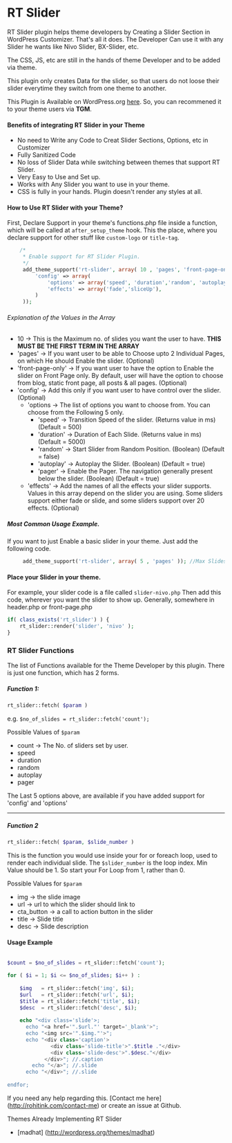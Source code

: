 # RT Slider

RT Slider plugin helps theme developers by Creating a Slider Section in WordPress Customizer. That's all it does.
The Developer Can use it with any Slider he wants like Nivo Slider, BX-Slider, etc. 

The CSS, JS, etc are still in the hands of theme Developer and to be added via theme. 

This plugin only creates Data for the slider, so that users do not loose their slider everytime they switch from one theme to another.

This Plugin is Available on WordPress.org [here](https://wordpress.org/plugins/rt-slider). So, you can recommened it to your theme users via __TGM__.

#### Benefits of integrating RT Slider in your Theme

* No need to Write any Code to Creat Slider Sections, Options, etc in Customizer
* Fully Sanitized Code
* No loss of Slider Data while switching between themes that support RT Slider.
* Very Easy to Use and Set up.
* Works with Any Slider you want to use in your theme.
* CSS is fully in your hands. Plugin doesn't render any styles at all.


#### How to Use RT Slider with your Theme?

First, Declare Support in your theme's functions.php file inside a function, which will be called at `after_setup_theme` hook. This the place, where you declare support for other stuff like `custom-logo` or `title-tag`.

```php
  	/*
	 * Enable support for RT Slider Plugin.
	 */
	 add_theme_support('rt-slider', array( 10 , 'pages', 'front-page-only', 
		 'config' => array(
			 'options' => array('speed', 'duration','random', 'autoplay','pager'),
			 'effects' => array('fade','sliceUp'),
		 )
	 ));
```
	 
###### Explanation of the Values in the Array

* 10 -> This is the Maximum no. of slides you want the user to have. **THIS MUST BE THE FIRST TERM IN THE ARRAY**
* 'pages' -> If you want user to be able to Choose upto 2 Individual Pages, on which He should Enable the slider. (Optional)
* 'front-page-only' -> If you want user to have the option to Enable the slider on Front Page only. By default, user will have the option to choose from blog, static front page, all posts & all pages. (Optional)
* 'config' -> Add this only if you want user to have control over the slider. (Optional)
  * 'options -> The list of options you want to choose from. You can choose from the Following 5 only.
    * 'speed' -> Transition Speed of the slider. (Returns value in ms) (Default = 500)
    * 'duration' -> Duration of Each Slide. (Returns value in ms) (Default = 5000)
    * 'random' -> Start Slider from Random Position. (Boolean) (Default = false)
    * 'autoplay' -> Autoplay the Slider. (Boolean) (Default = true)
    * 'pager' -> Enable the Pager. The navigation generally present below the slider. (Boolean) (Default = true)
  * 'effects' -> Add the names of all the effects your slider supports. Values in this array depend on the slider you are using. Some sliders support either fade or slide, and some sliders support over 20 effects. (Optional)

##### Most Common Usage Example.

If you want to just Enable a basic slider in your theme. Just add the following code.

```php
	 add_theme_support('rt-slider', array( 5 , 'pages' )); //Max Slides = 5, Options to Choose pages = enabled.
```

#### Place your Slider in your theme.

For example, your slider code is a file called `slider-nivo.php`
Then add this code, wherever you want the slider to show up. Generally, somewhere in header.php or front-page.php

```php
if( class_exists('rt_slider') ) {
	rt_slider::render('slider', 'nivo' ); 
}
```		
  
### RT Slider Functions

The list of Functions available for the Theme Developer by this plugin. 
There is just one function, which has 2 forms.

##### Function 1: 
```php
rt_slider::fetch( $param )
```
e.g. `$no_of_slides = rt_slider::fetch('count');`

Possible Values of `$param`

* count -> The No. of sliders set by user.
* speed
* duration
* random
* autoplay
* pager

The Last 5 options above, are available if you have added support for 'config' and 'options'

--------

##### Function 2
```php
rt_slider::fetch( $param, $slide_number )
```
This is the function you would use inside your for or foreach loop, used to render each individual slide.
The `$slider_number` is the loop index. Min Value should be 1. So start your For Loop from 1, rather than 0.

Possible Values for `$param`

* img -> the slide image
* url -> url to which the slider should link to
* cta_button -> a call to action button in the slider
* title -> Slide title
* desc -> Slide description

#### Usage Example

```php

$count = $no_of_slides = rt_slider::fetch('count');

for ( $i = 1; $i <= $no_of_slides; $i++ ) :
    
    $img   = rt_slider::fetch('img', $i);
    $url   = rt_slider::fetch('url', $i);
    $title = rt_slider::fetch('title', $i);
    $desc  = rt_slider::fetch('desc', $i);
    
    echo "<div class='slide'>;
      echo "<a href='".$url."' target='_blank'>";
      echo "<img src='".$img."'>";
      echo "<div class='caption'>
              <div class='slide-title'>".$title ."</div>
              <div class='slide-desc'>".$desc."</div>
            </div>"; //.caption
        echo "</a>"; //.slide   
      echo "</div>"; //.slide      
              
endfor;
```


If you need any help regarding this.
[Contact me here] (http://rohitink.com/contact-me) or create an issue at Github.


Themes Already Implementing RT Slider

* [madhat] (http://wordpress.org/themes/madhat)
